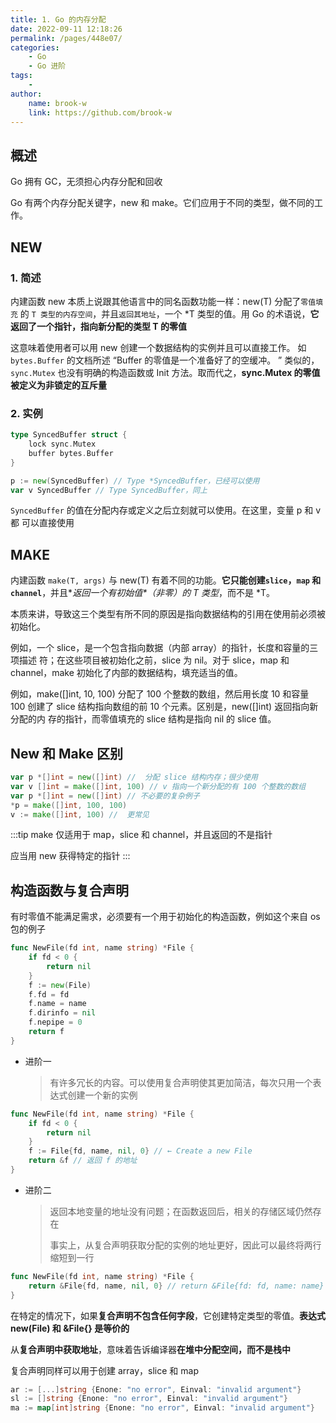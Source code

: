 ```yaml
---
title: 1. Go 的内存分配
date: 2022-09-11 12:18:26
permalink: /pages/448e07/
categories:
    - Go
    - Go 进阶
tags:
    -
author:
    name: brook-w
    link: https://github.com/brook-w
---
```


## 概述

Go 拥有 GC，无须担心内存分配和回收

Go 有两个内存分配关键字，new 和 make。它们应用于不同的类型，做不同的工作。

## NEW

### 1. 简述

内建函数 new 本质上说跟其他语言中的同名函数功能一样：new(T) 分配了`零值填充`
的 `T 类型的内存空间`，并且`返回其地址`，一个 \*T 类型的值。用 Go 的术语说，**它返回了一个指针，指向新分配的类型 T 的零值**

这意味着使用者可以用 new 创建一个数据结构的实例并且可以直接工作。 如
`bytes.Buffer` 的文档所述 “Buffer 的零值是一个准备好了的空缓冲。 ” 类似的，
`sync.Mutex` 也没有明确的构造函数或 Init 方法。取而代之，**sync.Mutex 的零值被定义为非锁定的互斥量**

### 2. 实例

```go
type SyncedBuffer struct {
    lock sync.Mutex
    buffer bytes.Buffer
}

p := new(SyncedBuffer) // Type *SyncedBuffer，已经可以使用
var v SyncedBuffer // Type SyncedBuffer，同上
```

`SyncedBuffer` 的值在分配内存或定义之后立刻就可以使用。在这里，变量 p 和 v 都
可以直接使用

## MAKE

内建函数 `make(T, args)` 与 new(T) 有着不同的功能。**它只能创建`slice`，`map` 和 `channel`**，并且**返回一个有初始值*（非零）*的 T 类型**，而不是 \*T。

本质来讲，导致这三个类型有所不同的原因是指向数据结构的引用在使用前必须被初始化。

例如，一个 slice，是一个包含指向数据（内部 array）的指针，长度和容量的三项描述
符；在这些项目被初始化之前，slice 为 nil。对于 slice，map 和 channel，make 初始化了内部的数据结构，填充适当的值。

例如，make([]int, 10, 100) 分配了 100 个整数的数组，然后用长度 10 和容量 100
创建了 slice 结构指向数组的前 10 个元素。区别是，new([]int) 返回指向新分配的内
存的指针，而零值填充的 slice 结构是指向 nil 的 slice 值。

## New 和 Make 区别

```go
var p *[]int = new([]int) //  分配 slice 结构内存；很少使用
var v []int = make([]int, 100) // v 指向一个新分配的有 100 个整数的数组
var p *[]int = new([]int) // 不必要的复杂例子
*p = make([]int, 100, 100)
v := make([]int, 100) //  更常见
```

:::tip
make 仅适用于 map，slice 和 channel，并且返回的不是指针

应当用 new 获得特定的指针
:::

## 构造函数与复合声明

有时零值不能满足需求，必须要有一个用于初始化的构造函数，例如这个来自 os 包的例子

```go
func NewFile(fd int, name string) *File {
    if fd < 0 {
        return nil
    }
    f := new(File)
    f.fd = fd
    f.name = name
    f.dirinfo = nil
    f.nepipe = 0
    return f
}
```

-   进阶一
    > 有许多冗长的内容。可以使用复合声明使其更加简洁，每次只用一个表达式创建一个新的实例

```go
func NewFile(fd int, name string) *File {
    if fd < 0 {
        return nil
    }
    f := File{fd, name, nil, 0} // ← Create a new File
    return &f // 返回 f 的地址
}
```

-   进阶二
    > 返回本地变量的地址没有问题；在函数返回后，相关的存储区域仍然存在
    >
    > 事实上，从复合声明获取分配的实例的地址更好，因此可以最终将两行缩短到一行

```go
func NewFile(fd int, name string) *File {
    return &File{fd, name, nil, 0} // return &File{fd: fd, name: name}
}
```

在特定的情况下，如果**复合声明不包含任何字段**，它创建特定类型的零值。**表达式 new(File) 和 &File{} 是等价的**

从**复合声明中获取地址**，意味着告诉编译器**在堆中分配空间，而不是栈中**

复合声明同样可以用于创建 array，slice 和 map

```go
ar := [...]string {Enone: "no error", Einval: "invalid argument"}
sl := []string {Enone: "no error", Einval: "invalid argument"}
ma := map[int]string {Enone: "no error", Einval: "invalid argument"}
```
